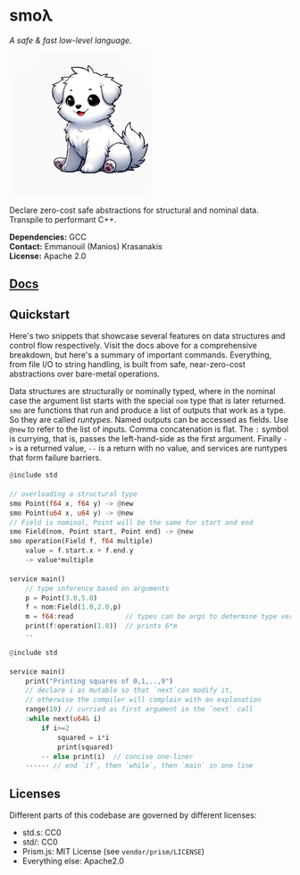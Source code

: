 # smoλ

*A safe & fast low-level language.*

![logo](./docs/smol.png)

Declare zero-cost safe abstractions for structural and nominal data. Transpile to performant C++.


**Dependencies:** GCC<br>
**Contact:** Emmanouil (Manios) Krasanakis<br>
**License:** Apache 2.0

## [Docs](https://smolambda.netlify.app/)

## Quickstart

Here's two snippets that showcase several features on 
data structures and control flow respectively.
Visit the docs above for a comprehensive breakdown, 
but here's a summary of important commands. Everything,
from file I/O to string handling, is built from safe, near-zero-cost 
abstractions over bare-metal operations.

Data structures are structurally or nominally typed,
where in the nominal case the argument list starts with the special
`nom` type that is later returned. 
`smo` are functions that run 
and produce a list of outputs that work as a type. So
they are called *runtypes*. Named outputs can be accessed 
as fields. Use `@new` to refer to the list of inputs. 
Comma concatenation is flat. The `:` symbol is currying,
that is, passes the left-hand-side as the first argument.
Finally `->` is a returned value, `--` is a return with
no value, and services are runtypes that form failure barriers.


```rust
@include std

// overloading a structural type
smo Point(f64 x, f64 y) -> @new 
smo Point(u64 x, u64 y) -> @new
// Field is nominal, Point will be the same for start and end
smo Field(nom, Point start, Point end) -> @new
smo operation(Field f, f64 multiple) 
    value = f.start.x + f.end.y
    -> value*multiple

service main()
    // type inference based on arguments
    p = Point(3.0,5.0)
    f = nom:Field(1.0,2.0,p)
    m = f64:read             // types can be args to determine type version
    print(f:operation(1.0))  // prints 6*m
    --
```


```rust
@include std

service main()
    print("Printing squares of 0,1,..,9")
    // declare i as mutable so that `next`can modify it,
    // otherwise the compiler will complain with an explanation
    range(10) // curried as first argument in the `next` call
    :while next(u64& i) 
        if i>=2 
            squared = i*i
            print(squared) 
        -- else print(i)  // concise one-liner
    ------ // end `if`, then `while`, then `main` in one line
```


## Licenses

Different parts of this codebase are governed by different licenses:

- std.s: CC0
- std/: CC0
- Prism.js: MIT License (see `vendor/prism/LICENSE`)
- Everything else: Apache2.0